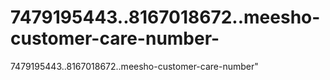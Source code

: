 # 7479195443..8167018672..meesho-customer-care-number-
7479195443..8167018672..meesho-customer-care-number"
